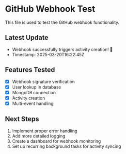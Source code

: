 # GitHub Webhook Test

This file is used to test the GitHub webhook functionality.

## Latest Update
* Webhook successfully triggers activity creation! 🎉
* Timestamp: 2025-03-20T16:22:45Z

## Features Tested
- [x] Webhook signature verification
- [x] User lookup in database
- [x] MongoDB connection
- [x] Activity creation
- [x] Multi-event handling

## Next Steps
1. Implement proper error handling
2. Add more detailed logging
3. Create a dashboard for webhook monitoring
4. Set up recurring background tasks for activity syncing 
